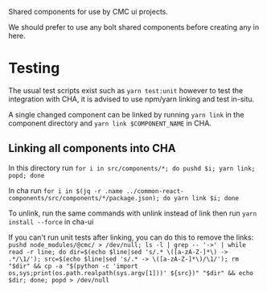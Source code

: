 Shared components for use by CMC ui projects.

We should prefer to use any bolt shared components before creating any in here.

# Testing

The usual test scripts exist such as `yarn test:unit` however to test the integration with CHA, it is advised to use npm/yarn linking and test in-situ.

A single changed component can be linked by running `yarn link` in the component directory and `yarn link $COMPONENT_NAME` in CHA.

## Linking all components into CHA

In this directory run `for i in src/components/*; do pushd $i; yarn link; popd; done`

In cha run `for i in $(jq -r .name ../common-react-components/src/components/*/package.json); do yarn link $i; done`

To unlink, run the same commands with unlink instead of link then run `yarn install --force` in cha-ui

If you can't run unit tests after linking, you can do this to remove the links: `pushd node_modules/@cmc/ > /dev/null; ls -l | grep -- '->' | while read -r line; do dir=$(echo $line|sed 's/.* \([a-zA-Z-]*\) -> .*/\1/'); src=$(echo $line|sed 's/.* -> \([a-zA-Z-]*\)/\1/'); rm "$dir" && cp -a "$(python -c 'import os,sys;print(os.path.realpath(sys.argv[1]))' ${src})" "$dir" && echo $dir; done; popd > /dev/null`
